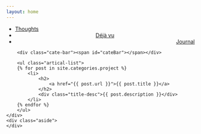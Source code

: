 ```yaml
---
layout: home
---
```


<div class="index-content project">
    <div class="section">
        <ul class="artical-cate">
            <li><a href="/"><span>Thoughts</span></a></li>
            <li style="text-align:center"><a href="/dump"><span>Déjà vu</span></a></li>
            <li class="on" style="text-align:right"><a href="/project"><span>Journal</span></a></li>
        </ul>

        <div class="cate-bar"><span id="cateBar"></span></div>

        <ul class="artical-list">
        {% for post in site.categories.project %}
            <li>
                <h2>
                    <a href="{{ post.url }}">{{ post.title }}</a>
                </h2>
                <div class="title-desc">{{ post.description }}</div>
            </li>
        {% endfor %}
        </ul>
    </div>
    <div class="aside">
    </div>
</div>
